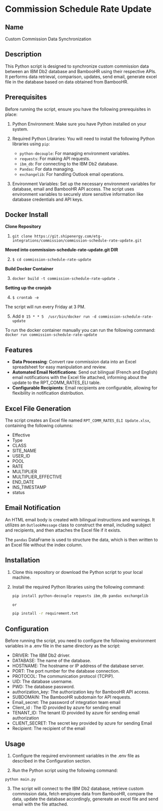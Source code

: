 # Commission Schedule Rate Update

## Name
Custom Commission Data Synchronization

## Description
This Python script is designed to synchronize custom commission data between an IBM Db2 database and BambooHR using their respective APIs. It performs data retrieval, comparison, updates, send email, generate excel file in the database based on data obtained from BambooHR.

## Prerequisites
Before running the script, ensure you have the following prerequisites in place:

1. Python Environment: Make sure you have Python installed on your system.

2. Required Python Libraries: You will need to install the following Python libraries using `pip`:

   - `python-decouple`: For managing environment variables.
   - `requests`: For making API requests.
   - `ibm_db`: For connecting to the IBM Db2 database.
   - `Pandas`: For data managing.
   - `exchangelib`: For handling Outlook email operations.

3. Environment Variables: Set up the necessary environment variables for database, email and BambooHR API access. The script uses environment variables to securely store sensitive information like database credentials and API keys.

## Docker Install
**Clone Repository**
1. `git clone https://git.shipenergy.com/etg-integrations/commission/commission-schedule-rate-update.git`

**Moved into commission-schedule-rate-update.git DIR**

2. `$ cd commission-schedule-rate-update`

**Build Docker Container**

3. `docker build -t commission-schedule-rate-update .`

**Setting up the cronjob**

4. `$ crontab -e`

The script will run every Friday at 3 PM.

5. Add `0 15 * * 5  /usr/bin/docker run -d commission-schedule-rate-update`

To run the docker container manually you can run the following command:
`docker run commission-schedule-rate-update`

## Features

- **Data Processing**: Convert raw commission data into an Excel spreadsheet for easy manipulation and review.
- **Automated Email Notifications**: Send out bilingual (French and English) email notifications with the Excel file attached, informing about the update to the RPT_COMM_RATES_ELI table.
- **Configurable Recipients**: Email recipients are configurable, allowing for flexibility in notification distribution.

## Excel File Generation
The script creates an Excel file named `RPT_COMM_RATES_ELI Update.xlsx`, containing the following columns:

- Effective
- Type
- CLASS
- SITE_NAME
- USER_ID
- POOL
- RATE
- MULTIPLIER
- MULTIPLIER_EFFECTIVE
- END_DATE
- INS_TIMESTAMP
- status

## Email Notification

An HTML email body is created with bilingual instructions and warnings. It utilizes an `OutlookMessage` class to construct the email, including subject and recipients, and then attaches the Excel file if it exists.

The `pandas` DataFrame is used to structure the data, which is then written to an Excel file without the index column.

## Installation

1. Clone this repository or download the Python script to your local machine.

2. Install the required Python libraries using the following command:

   ```bash
   pip install python-decouple requests ibm_db pandas exchangelib

   or 

   pip install -r requirement.txt


## Configuration

Before running the script, you need to configure the following environment variables in a .env file in the same directory as the script:

- DRIVER: The IBM Db2 driver.
- DATABASE: The name of the database.
- HOSTNAME: The hostname or IP address of the database server.
- PORT: The port number for the database connection.
- PROTOCOL: The communication protocol (TCPIP).
- UID: The database username.
- PWD: The database password.
- authorization_key: The authorization key for BambooHR API access.
- SUBDOMAIN: The BambooHR subdomain for API requests.
- Email_secret: The password of integration team email
- Client_id : The ID provided by azure for sending email
- TENANT_ID: The tenant ID provided by azure for sending email authorization
- CLIENT_SECRET: The secret key provided by azure for sending Email
- Recipient: The recipient of the email 

## Usage

1. Configure the required environment variables in the .env file as described in the Configuration section.

2. Run the Python script using the following command:

```
python main.py

```
3. The script will connect to the IBM Db2 database, retrieve custom commission data, fetch employee data from BambooHR, compare the data, update the database accordingly, genereate an excel file and send email with the file attached.

